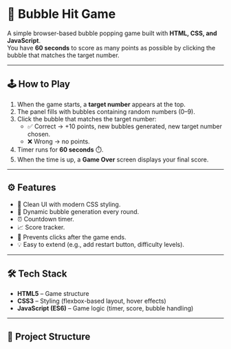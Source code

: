 # 🎯 Bubble Hit Game

A simple browser-based bubble popping game built with **HTML, CSS, and JavaScript**.  
You have **60 seconds** to score as many points as possible by clicking the bubble that matches the target number.

---

## 🕹️ How to Play
1. When the game starts, a **target number** appears at the top.
2. The panel fills with bubbles containing random numbers (0–9).
3. Click the bubble that matches the target number:
   - ✅ Correct → +10 points, new bubbles generated, new target number chosen.
   - ❌ Wrong → no points.
4. Timer runs for **60 seconds** ⏱️.
5. When the time is up, a **Game Over** screen displays your final score.

---

## ⚙️ Features
- 🎨 Clean UI with modern CSS styling.
- 🔄 Dynamic bubble generation every round.
- ⏰ Countdown timer.
- 📈 Score tracker.
- 🚫 Prevents clicks after the game ends.
- 💡 Easy to extend (e.g., add restart button, difficulty levels).

---

## 🛠️ Tech Stack
- **HTML5** – Game structure  
- **CSS3** – Styling (flexbox-based layout, hover effects)  
- **JavaScript (ES6)** – Game logic (timer, score, bubble handling)  

---

## 📂 Project Structure
